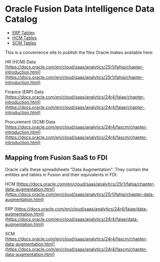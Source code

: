 # Oracle Fusion Data Intelligence Data Catalog
- [ERP Tables](/25R2_Fusion_ERP_Analytics_Tables.html)
- [HCM Tables](/25R2_Fusion_HCM_Analytics_Tables.html)
- [SCM Tables](/25R2_Fusion_SCM_Analytics_Tables.html)


This is a convenience site to publish the files Oracle makes available here:

HR (HCM) Data
[https://docs.oracle.com/en/cloud/saas/analytics/25r1/fahia/chapter-introduction.html](https://docs.oracle.com/en/cloud/saas/analytics/25r1/fahia/chapter-introduction.html)

Finance (ERP) Data
[https://docs.oracle.com/en/cloud/saas/analytics/24r4/faiae/chapter-introduction.html](https://docs.oracle.com/en/cloud/saas/analytics/24r4/faiae/chapter-introduction.html)

Procurement (SCM) Data
[https://docs.oracle.com/en/cloud/saas/analytics/24r4/fascm/chapter-introduction.html](https://docs.oracle.com/en/cloud/saas/analytics/24r4/fascm/chapter-introduction.html)

## Mapping from Fusion SaaS to FDI
Oracle calls these spreadsheets "Data Augmentation". They contain the entities and tables in Fusion and their equivalents in FDI.

HCM
[https://docs.oracle.com/en/cloud/saas/analytics/25r1/fahia/chapter-data-augmentation.html](https://docs.oracle.com/en/cloud/saas/analytics/25r1/fahia/chapter-data-augmentation.html)

ERP
[https://docs.oracle.com/en/cloud/saas/analytics/24r4/faiae/data-augmentation.html](https://docs.oracle.com/en/cloud/saas/analytics/24r4/faiae/data-augmentation.html)

SCM
[https://docs.oracle.com/en/cloud/saas/analytics/24r4/fascm/chapter-data-augmentation.html](https://docs.oracle.com/en/cloud/saas/analytics/24r4/fascm/chapter-data-augmentation.html)
